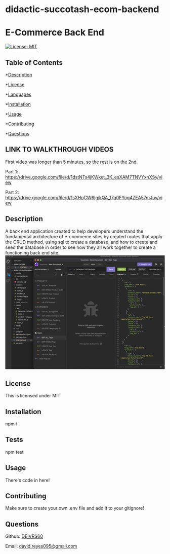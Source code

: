 # didactic-succotash-ecom-backend

# E-Commerce Back End
  [![License: MIT](https://img.shields.io/badge/License-MIT-yellow.svg)](https://opensource.org/licenses/MIT)
  
  ## Table of Contents ##
  *[Description](#description)

  *[License](#license)


  *[Languages](#languages)

  *[Installation](#installation)

  *[Usage](#usage)

  *[Contributing](#contributing)

  *[Questions](#questions)


## LINK TO WALKTHROUGH VIDEOS ##

First video was longer than 5 minutes, so the rest is on the 2nd.

Part 1: https://drive.google.com/file/d/1dstNTs4jKWket_3K_esXAM7TNVYxnXSy/view

Part 2: https://drive.google.com/file/d/1sXHpCW6IgjkQA_17q0FYoq4ZEA57mJuv/view

  ## Description ##
  A back end application created to help developers understand the fundamental architecture of e-commerce sites by created routes that apply the CRUD method, using sql to create a database, and how to create and seed the database in order to see how they all work together to create a functioning back end site.
  ![screenshot](./assets/images/ss1.png)

  ## License ##
  This is licensed under MIT
  

  ## Installation ##
  npm i

  ## Tests ##
  npm test

  ## Usage ##
  There's code in here!

  ## Contributing ##
  Make sure to create your own .env file and add it to your gitignore!

  ## Questions ##
  Github: [DEIVRS60](https://github.com/DEIVRS60)

  Email: david.reyes095@gmail.com


  

